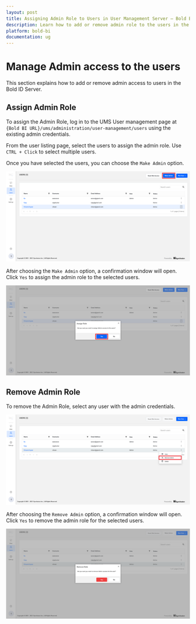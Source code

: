 ```yaml
---
layout: post
title: Assigning Admin Role to Users in User Management Server – Bold BI
description: Learn how to add or remove admin role to the users in the User Management Server of Bold BI deployed in your servers.
platform: bold-bi
documentation: ug
---
```


# Manage Admin access to the users

This section explains how to add or remove admin access to users in the Bold ID Server.

## Assign Admin Role

To assign the Admin Role, log in to the UMS User management page at `{Bold BI URL}/ums/administration/user-management/users` using the existing admin credentials.

From the user listing page, select the users to assign the admin role. Use `CTRL + Click` to select multiple users.

Once you have selected the users, you can choose the `Make Admin` option.

![Select Users from User Management page](/static/assets/multi-tenancy/images/ums-user-management.png)

After choosing the `Make Admin` option, a confirmation window will open. Click `Yes` to assign the admin role to the selected users.

![Assign Admin Role Confirmation](/static/assets/multi-tenancy/images/admin-role-confirmation.png)


## Remove Admin Role

To remove the Admin Role, select any user with the admin credentials.

![Admin Users confirmation](/static/assets/multi-tenancy/images/remove-admin-option.png)

After choosing the `Remove Admin` option, a confirmation window will open. Click `Yes` to remove the admin role for the selected users.

![Remove Admin Confirmation](/static/assets/multi-tenancy/images/remove-admin-confirmation.png) 